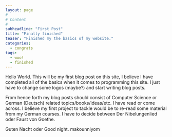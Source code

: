 ```yaml
---
layout: page
#
# Content
#
subheadline: "First Post"
title: "Finally finished"
teaser: "Finished my the basics of my website."
categories:
  - congrats
tags:
  - woo!
  - finished
---
```


Hello World. This will be my first blog post on this site, I believe I have completed all of the basics when it comes to programming this site. I just have to change some logos (maybe?) and start writing blog posts.

From hence forth my blog posts should consist of Computer Science or German (Deutsch) related topics/books/ideas/etc. I have read or come across. I believe my first project to tackle would be to re-read some material from my German courses. I have to decide between Der Nibelungenlied oder Faust von Goethe.

Guten Nacht oder Good night.
makounniyom
